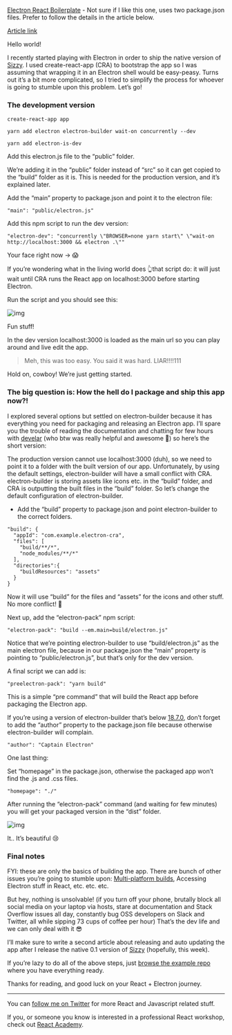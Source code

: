 [Electron React Boilerplate](https://github.com/chentsulin/electron-react-boilerplate) - Not sure if I like this one, uses two package.json files.  Prefer to follow the details in the article below.

[Article link](https://medium.com/@kitze/%EF%B8%8F-from-react-to-an-electron-app-ready-for-production-a0468ecb1da3)

Hello world!

I recently started playing with Electron in order to ship the native version of [Sizzy](https://sizzy.co/). I used create-react-app (CRA) to bootstrap the app so I was assuming that wrapping it in an Electron shell would be easy-peasy. Turns out it’s a bit more complicated, so I tried to simplify the process for whoever is going to stumble upon this problem. Let’s go!

### The development version

```
create-react-app app
```

```
yarn add electron electron-builder wait-on concurrently --dev
```

```
yarn add electron-is-dev
```

Add this electron.js file to the “public” folder.

We’re adding it in the “public” folder instead of “src” so it can get copied to the “build” folder as it is. This is needed for the production version, and it’s explained later.

Add the “main” property to package.json and point it to the electron file:

```
"main": "public/electron.js"
```

Add this npm script to run the dev version:

```
"electron-dev": "concurrently \"BROWSER=none yarn start\" \"wait-on http://localhost:3000 && electron .\""
```

Your face right now -> 😱

If you’re wondering what in the living world does 👆that script do: it will just wait until CRA runs the React app on localhost:3000 before starting Electron.

Run the script and you should see this:

![img](https://cdn-images-1.medium.com/max/1600/1*JdELIzYAa6hGZKXy4ZLeWw.png)

Fun stuff!

In the dev version localhost:3000 is loaded as the main url so you can play around and live edit the app.

> Meh, this was too easy. You said it was hard. LIAR!!!!111

Hold on, cowboy! We’re just getting started.

### The big question is: How the hell do I package and ship this app now?!

I explored several options but settled on electron-builder because it has everything you need for packaging and releasing an Electron app. I’ll spare you the trouble of reading the documentation and chatting for few hours with [develar](https://github.com/develar) (who btw was really helpful and awesome 🙌) so here’s the short version:

The production version cannot use localhost:3000 (duh), so we need to point it to a folder with the built version of our app. Unfortunately, by using the default settings, electron-builder will have a small conflict with CRA. electron-builder is storing assets like icons etc. in the “build” folder, and CRA is outputting the built files in the “build” folder. So let’s change the default configuration of electron-builder.

- Add the “build” property to package.json and point electron-builder to the correct folders.

```
"build": {
  "appId": "com.example.electron-cra",
  "files": [
    "build/**/*",
    "node_modules/**/*"
  ],
  "directories":{
    "buildResources": "assets"
  }
}
```

Now it will use “build” for the files and “assets” for the icons and other stuff. No more conflict! 🙈

Next up, add the “electron-pack” npm script:

```
"electron-pack": "build --em.main=build/electron.js"
```

Notice that we’re pointing electron-builder to use “build/electron.js” as the main electron file, because in our package.json the “main” property is pointing to “public/electron.js”, but that’s only for the dev version.

A final script we can add is:

```
"preelectron-pack": "yarn build"
```

This is a simple “pre command” that will build the React app before packaging the Electron app.

If you’re using a version of electron-builder that’s below [18.7.0](https://github.com/electron-userland/electron-builder/releases/tag/v18.7.0), don’t forget to add the “author” property to the package.json file because otherwise electron-builder will complain.

```
"author": "Captain Electron"
```

One last thing:

Set “homepage” in the package.json, otherwise the packaged app won’t find the .js and .css files.

```
"homepage": "./"
```

After running the “electron-pack” command (and waiting for few minutes) you will get your packaged version in the “dist” folder.

![img](https://cdn-images-1.medium.com/max/1600/1*KRFqp9xMgOv_qreCIK6szw.png)

It.. It’s beautiful 😢

### Final notes

FYI: these are only the basics of building the app. There are bunch of other issues you’re going to stumble upon: [Multi-platform builds](https://github.com/electron-userland/electron-builder/wiki/Multi-Platform-Build), Accessing Electron stuff in React, etc. etc. etc.

But hey, nothing is unsolvable! (if you turn off your phone, brutally block all social media on your laptop via hosts, stare at documentation and Stack Overflow issues all day, constantly bug OSS developers on Slack and Twitter, all while sipping 73 cups of coffee per hour) That’s the dev life and we can only deal with it 😎

I’ll make sure to write a second article about releasing and auto updating the app after I release the native 0.1 version of [Sizzy](https://sizzy.co/) (hopefully, this week).

If you’re lazy to do all of the above steps, just [browse the example repo](https://github.com/kitze/react-electron-example) where you have everything ready.

Thanks for reading, and good luck on your React + Electron journey.

------

You can [follow me on Twitter](https://twitter.com/thekitze) for more React and Javascript related stuff.

If you, or someone you know is interested in a professional React workshop, check out [React Academy](https://reactacademy.io/).